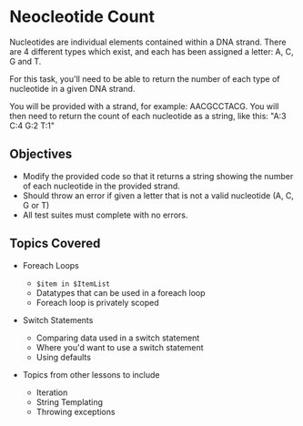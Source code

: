 # Neocleotide Count

Nucleotides are individual elements contained within a DNA strand. There are 4 different types which exist, and each has been assigned a letter: A, C, G and T.

For this task, you'll need to be able to return the number of each type of nucleotide in a given DNA strand. 

You will be provided with a strand, for example: AACGCCTACG. You will then need to return the count of each nucleotide as a string, like this: "A:3 C:4 G:2 T:1"

## Objectives
* Modify the provided code so that it returns a string showing the number of each nucleotide in the provided strand.
* Should throw an error if given a letter that is not a valid nucleotide (A, C, G or T)
* All test suites must complete with no errors.

## Topics Covered
* Foreach Loops
    * `$item in $ItemList`
    * Datatypes that can be used in a foreach loop
    * Foreach loop is privately scoped

* Switch Statements
    * Comparing data used in a switch statement
    * Where you'd want to use a switch statement
    * Using defaults

* Topics from other lessons to include
    * Iteration
    * String Templating
    * Throwing exceptions